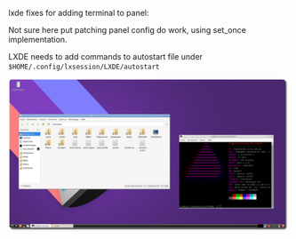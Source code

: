 lxde fixes for adding terminal to panel:

Not sure here put patching panel config do work, using set_once implementation.

LXDE needs to add commands to autostart file under `$HOME/.config/lxsession/LXDE/autostart`

![eos-lxde](https://raw.githubusercontent.com/endeavouros-team/endeavouros-DE-fixes/main/lxde/lxde.png)
